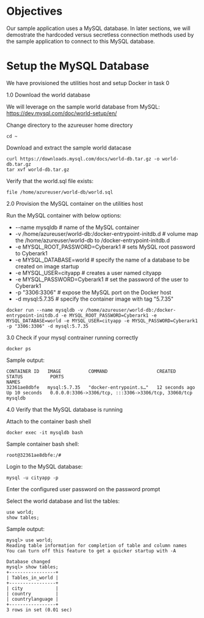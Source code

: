 # Objectives
Our sample application uses a MySQL database.
In later sections, we will demostrate the hardcoded versus secretless connection methods used by the sample application to connect to this MySQL database.

# Setup the MySQL Database

We have provisioned the utilities host and setup Docker in task 0

1.0 Download the world database

We will leverage on the sample world database from MySQL: https://dev.mysql.com/doc/world-setup/en/

Change directory to the azureuser home directory
```console
cd ~
```

Download and extract the sample world datacase
```console
curl https://downloads.mysql.com/docs/world-db.tar.gz -o world-db.tar.gz
tar xvf world-db.tar.gz
```

Verify that the world.sql file exists:
```console
file /home/azureuser/world-db/world.sql
```

2.0 Provision the MySQL container on the utilities host

Run the MySQL container with below options:
- --name mysqldb # name of the MySQL container
- -v /home/azureuser/world-db:/docker-entrypoint-initdb.d # volume map the /home/azureuser/world-db to /docker-entrypoint-initdb.d
- -e MYSQL_ROOT_PASSWORD=Cyberark1 # sets MySQL root password to Cyberark1
- -e MYSQL_DATABASE=world # specify the name of a database to be created on image startup
- -e MYSQL_USER=cityapp # creates a user named cityapp
- -e MYSQL_PASSWORD=Cyberark1 # set the password of the user to Cyberark1
- -p "3306:3306" # expose the MySQL port on the Docker host
- -d mysql:5.7.35 # specify the container image with tag "5.7.35"

```console
docker run --name mysqldb -v /home/azureuser/world-db:/docker-entrypoint-initdb.d -e MYSQL_ROOT_PASSWORD=Cyberark1 -e MYSQL_DATABASE=world -e MYSQL_USER=cityapp -e MYSQL_PASSWORD=Cyberark1 -p "3306:3306" -d mysql:5.7.35
```

3.0 Check if your mysql contrainer running correctly

```console
docker ps
```

Sample output:
```console
CONTAINER ID   IMAGE          COMMAND                  CREATED          STATUS          PORTS                                                  NAMES
32361ae8dbfe   mysql:5.7.35   "docker-entrypoint.s…"   12 seconds ago   Up 10 seconds   0.0.0.0:3306->3306/tcp, :::3306->3306/tcp, 33060/tcp   mysqldb
```

4.0 Verify that the MySQL database is running

Attach to the container bash shell
```console
docker exec -it mysqldb bash
```

Sample container bash shell:
```console
root@32361ae8dbfe:/#
```

Login to the MySQL database:
```console
mysql -u cityapp -p
```
Enter the configured user password on the password prompt

Select the world database and list the tables:
```console
use world;
show tables;
```

Sample output:
```console
mysql> use world;
Reading table information for completion of table and column names
You can turn off this feature to get a quicker startup with -A

Database changed
mysql> show tables;
+-----------------+
| Tables_in_world |
+-----------------+
| city            |
| country         |
| countrylanguage |
+-----------------+
3 rows in set (0.01 sec)
```
